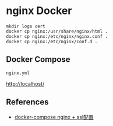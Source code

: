 # nginx Docker

```
mkdir logs cert
docker cp nginx:/usr/share/nginx/html .
docker cp nginx:/etc/nginx/nginx.conf .
docker cp nginx:/etc/nginx/conf.d .
```

## Docker Compose
`nginx.yml`

[http://localhost/](http://localhost/)

## References
- [docker-compose nginx + ssl配置](https://blog.csdn.net/qq_31878883/article/details/94390860)